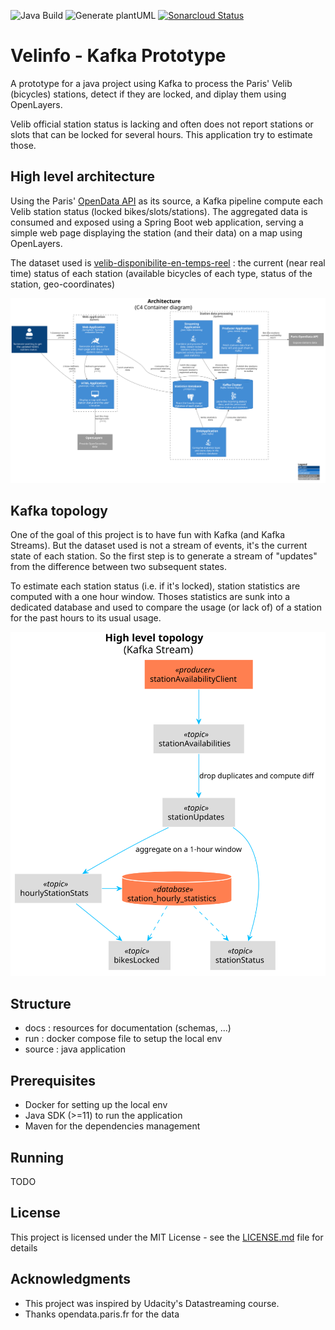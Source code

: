 ![Java Build](https://github.com/ouvreboite/velinfo/workflows/Java%20Build/badge.svg)
![Generate plantUML](https://github.com/ouvreboite/velinfo/workflows/Generate%20plantUML/badge.svg)
[![Sonarcloud Status](https://sonarcloud.io/api/project_badges/measure?project=fr.velinfo:velinfo&metric=alert_status)](https://sonarcloud.io/dashboard?id=fr.velinfo:velinfo)
# Velinfo - Kafka Prototype

A prototype for a java project using Kafka to process the Paris' Velib (bicycles) stations, detect if they are locked, and diplay them using OpenLayers. 

Velib official station status is lacking and often does not report stations or slots that can be locked for several hours. This application try to estimate those.

## High level architecture

Using the Paris' [OpenData API](https://opendata.paris.fr/) as its source, a Kafka pipeline compute each Velib station status (locked bikes/slots/stations).
The aggregated data is consumed and exposed using a Spring Boot web application, serving a simple web page displaying the station (and their data) on a map using OpenLayers.

The dataset used is [velib-disponibilite-en-temps-reel](https://opendata.paris.fr/explore/dataset/velib-disponibilite-en-temps-reel) : the current (near real time) status of each station (available bicycles of each type, status of the station, geo-coordinates)

![Container diagram](docs/plantuml/container_diagram.svg)

## Kafka topology

One of the goal of this project is to have fun with Kafka (and Kafka Streams). But the dataset used is not a stream of events, it's the current state of each station. So the first step is to generate a stream of "updates" from the difference between two subsequent states.

To estimate each station status (i.e. if it's locked), station statistics are computed with a one hour window. Thoses statistics are sunk into a dedicated database and used to compare the usage (or lack of) of a station for the past hours to its usual usage.

![High level topology](docs/plantuml/high_level_topology.svg)

## Structure
* docs : resources for documentation (schemas, ...)
* run : docker compose file to setup the local env
* source : java application

## Prerequisites

* Docker for setting up the local env
* Java SDK (>=11) to run the application
* Maven for the dependencies management

## Running

TODO

## License

This project is licensed under the MIT License - see the [LICENSE.md](LICENSE.md) file for details

## Acknowledgments

* This project was inspired by Udacity's Datastreaming course.
* Thanks opendata.paris.fr for the data
